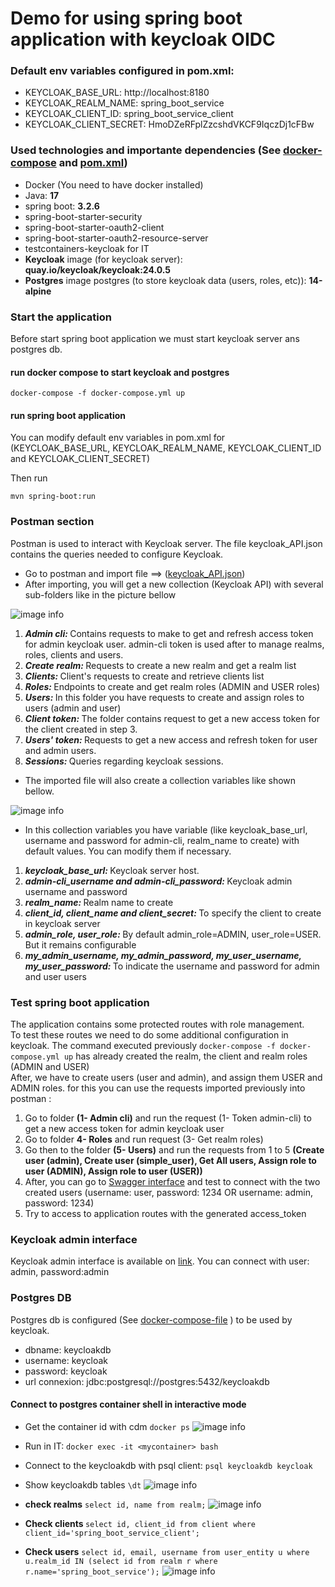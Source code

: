 # Demo for using spring boot application with keycloak OIDC

### Default env variables configured in pom.xml:
- KEYCLOAK_BASE_URL: http://localhost:8180
- KEYCLOAK_REALM_NAME: spring_boot_service
- KEYCLOAK_CLIENT_ID: spring_boot_service_client
- KEYCLOAK_CLIENT_SECRET: HmoDZeRFplZzcshdVKCF9IqczDj1cFBw

### Used technologies and importante dependencies (See  [docker-compose](./docker-compose.yml) and [pom.xml](./pom.xml))
- Docker (You need to have docker installed)
- Java: <b>17</b>
- spring boot: <b>3.2.6</b>
- spring-boot-starter-security
- spring-boot-starter-oauth2-client
- spring-boot-starter-oauth2-resource-server
- testcontainers-keycloak for IT
- <b>Keycloak</b> image (for keycloak server): <b>quay.io/keycloak/keycloak:24.0.5</b>
- <b>Postgres</b> image postgres (to store keycloak data (users, roles, etc)): <b>14-alpine</b>

### Start the application
Before start spring boot application we must start keycloak server ans postgres db.

#### run docker compose to start keycloak and postgres
```console
docker-compose -f docker-compose.yml up
```

#### run spring boot application
You can modify default env variables in pom.xml for (KEYCLOAK_BASE_URL, KEYCLOAK_REALM_NAME, KEYCLOAK_CLIENT_ID and KEYCLOAK_CLIENT_SECRET)

Then run 
```console
mvn spring-boot:run
```
### Postman section 
Postman is used to interact with Keycloak server. The file keycloak_API.json contains the queries needed to configure Keycloak. 
- Go to postman and import file ==> ([keycloak_API.json](./keycloak/postman/keycloak_API.json))
- After importing, you will get a new collection (Keycloak API) with several sub-folders like in the picture bellow 

![image info](./pictures/keycloak_collection.png)

<ol>
  <li> <i><b>Admin cli: </b></i> Contains requests to make to get and refresh access token for admin keycloak user. admin-cli token is used after to manage realms, roles, clients and users. </li>
  <li> <i><b>Create realm: </b></i> Requests to create a new realm and get a realm list </li>
  <li> <i><b>Clients: </b></i> Client's requests to create and retrieve clients list </li>
  <li> <i><b>Roles: </b></i> Endpoints to create and get realm roles (ADMIN and USER roles) </li>
  <li> <i><b>Users: </b></i> In this folder you have requests to create and assign roles to users (admin and user)</li>
  <li> <i><b>Client token: </b></i> The folder contains request to get a new access token for the client created in step 3.</li>
  <li> <i><b>Users' token: </b></i> Requests to get a new access and refresh token for user and admin users.</li>
  <li> <i><b>Sessions: </b></i> Queries regarding keycloak sessions.</li>
</ol>

- The imported file will also create a collection variables like shown bellow.

![image info](./pictures/collection_variables.png)
  
-  In this collection variables you have variable (like keycloak_base_url, username and password for admin-cli, realm_name to create) with default values. You can modify them if necessary.
<ol>
  <li> <i><b>keycloak_base_url: </b></i>Keycloak server host.</li>
  <li> <i><b>admin-cli_username and admin-cli_password: </b></i>Keycloak admin username and password</li>
  <li> <i><b>realm_name: </b></i>Realm name to create</li>
  <li> <i><b>client_id, client_name and client_secret: </b></i>To specify the client to create in keycloak server</li>
  <li> <i><b>admin_role, user_role: </b></i>By default admin_role=ADMIN, user_role=USER. But it remains configurable</li>
  <li> <i><b>my_admin_username, my_admin_password, my_user_username, my_user_password: </b></i>To indicate the username and password for admin and user users</li>
</ol>

### Test spring boot application
The application contains some protected routes with role management.<br>
To test these routes we need to do some additional configuration in keycloak.
The command executed previously ```docker-compose -f docker-compose.yml up``` has already created the realm, the client and realm roles (ADMIN and USER)<br>
After, we have to create users (user and admin), and assign them USER and ADMIN roles. for this you can use the requests imported previously into postman :
<ol>
    <li>Go to folder <b>(1- Admin cli)</b> and run the request (1- Token admin-cli) to get a new access token for admin keycloak user</li>
    <li>Go to folder <b>4- Roles</b> and run request (3- Get realm roles)</li>
    <li>Go then to the folder <b>(5- Users)</b> and run the requests from 1 to 5 <b>(Create user (admin), Create user (simple_user), Get All users, Assign role to user (ADMIN), Assign role to user (USER))</b></li>
    <li>After, you can go to <a href="http://localhost:8081/swagger-ui/index.html">Swagger interface</a> and test to connect with the two created users (username: user, password: 1234 OR username: admin, password: 1234)</li>
    <li>Try to access to application routes with the generated access_token</li>
</ol>

### Keycloak admin interface
Keycloak admin interface is available on [link](http://localhost:8180/admin/master/console).
You can connect with user: admin, password:admin 

### Postgres DB 
Postgres db is configured (See [docker-compose-file](docker-compose.yml) ) to be used by keycloak.
- dbname: keycloakdb
- username: keycloak
- password: keycloak
- url connexion: jdbc:postgresql://postgres:5432/keycloakdb

#### Connect to postgres container shell in interactive mode
-   Get the container id with cdm ```docker ps```
    ![image info](./pictures/container_id.png)


- Run in IT:  ```docker exec -it <mycontainer> bash```


-   Connect to the keycloakdb with psql client: ```psql keycloakdb keycloak```  

- Show keycloakdb tables  ```\dt```
  ![image info](./pictures/keycloack_tables.png)


-   <b>check realms</b> ```select id, name from realm;```
    ![image info](./pictures/keycloack_realm.png)


-   <b>Check clients </b> ```select id, client_id from client where client_id='spring_boot_service_client';```


-   <b>Check users</b> ```select id, email, username from user_entity u where u.realm_id IN (select id from realm r where r.name='spring_boot_service');```
    ![image info](./pictures/keycloak_users.png)








